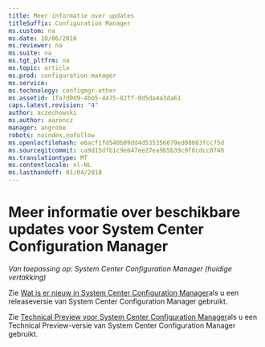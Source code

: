 ```yaml
---
title: Meer informatie over updates
titleSuffix: Configuration Manager
ms.custom: na
ms.date: 10/06/2016
ms.reviewer: na
ms.suite: na
ms.tgt_pltfrm: na
ms.topic: article
ms.prod: configuration-manager
ms.service: 
ms.technology: configmgr-other
ms.assetid: 1fa7d0d9-4bb5-4475-82ff-0d5da4a3da61
caps.latest.revision: "4"
author: aczechowski
ms.author: aaroncz
manager: angrobe
robots: noindex,nofollow
ms.openlocfilehash: e6acf1fd540b09dd4d535356679ed08083fcc75d
ms.sourcegitcommit: ca9d15dfb1c9eb47ee27ea9b5b39c9f8cdcc0748
ms.translationtype: MT
ms.contentlocale: nl-NL
ms.lasthandoff: 01/04/2018
---
```

# <a name="learn-more-about-available-updates-for-system-center-configuration-manager"></a>Meer informatie over beschikbare updates voor System Center Configuration Manager

*Van toepassing op: System Center Configuration Manager (huidige vertakking)*

Zie [Wat is er nieuw in System Center Configuration Manager](http://technet.microsoft.com/library/mt622084.aspx)als u een releaseversie van System Center Configuration Manager gebruikt.  

 Zie [Technical Preview voor System Center Configuration Manager](http://technet.microsoft.com/library/mt595861.aspx)als u een Technical Preview-versie van System Center Configuration Manager gebruikt.
